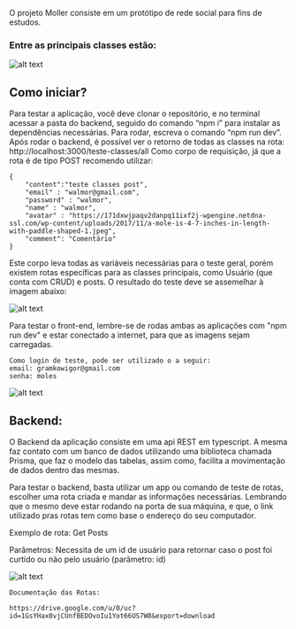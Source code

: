 O projeto Moller consiste em um protótipo de rede social para fins de estudos.

### Entre as principais classes estão:


![alt text](https://i.imgur.com/QZel4K6.png)


## Como iniciar?

Para testar a aplicação, você deve clonar o repositório, e no terminal acessar a pasta do backend, seguido do comando “npm i” para instalar as dependências necessárias. Para rodar, escreva o comando “npm run dev”. Após rodar o backend, é possível ver o retorno de todas as classes na rota: http://localhost:3000/teste-classes/all
Como corpo de requisição, já que a rota é de tipo POST recomendo utilizar:

	{
		"content":"teste classes post",
		"email" : "walmor@gmail.com",
		"password" : "walmor", 
		"name" : "walmor", 
		"avatar" : "https://171dxwjpaqv2danpq11ixf2j-wpengine.netdna-ssl.com/wp-content/uploads/2017/11/a-mole-is-4-7-inches-in-length-with-paddle-shaped-1.jpeg",
		"comment": "Comentário"
	}

Este corpo leva todas as variáveis necessárias para o teste geral, porém existem rotas específicas para as classes principais, como Usuário (que conta com CRUD) e posts. O resultado do teste deve se assemelhar à imagem abaixo:

![alt text](https://i.imgur.com/pZtKKlp.png)


Para testar o front-end, lembre-se de rodas ambas as aplicações com "npm run dev" e estar conectado a internet, para que as imagens sejam carregadas.

	Como login de teste, pode ser utilizado o a seguir:
	email: gramkowigor@gmail.com
	senha: moles




![alt text](https://i.imgur.com/SIbwals.png)




## Backend:

O Backend da aplicação consiste em uma api REST em typescript. A mesma faz contato com um banco de dados utilizando uma biblioteca chamada Prisma, que faz o modelo das tabelas, assim como, facilita a movimentação de dados dentro das mesmas.

Para testar o backend, basta utilizar um app ou comando de teste de rotas, escolher uma rota criada e mandar as informações necessárias. Lembrando que o mesmo deve estar rodando na porta de sua máquina, e que, o link utilizado pras rotas tem como base o endereço do seu computador.


Exemplo de rota: Get Posts

Parâmetros: Necessita de um id de usuário para retornar caso o post foi curtido ou não pelo usuário (parâmetro: id)


![alt text](https://i.imgur.com/NuRe0VT.png)


	Documentação das Rotas:

	https://drive.google.com/u/0/uc?id=1GsYHax0vjCUnfBEDOvoIu1Yot66US7W8&export=download


